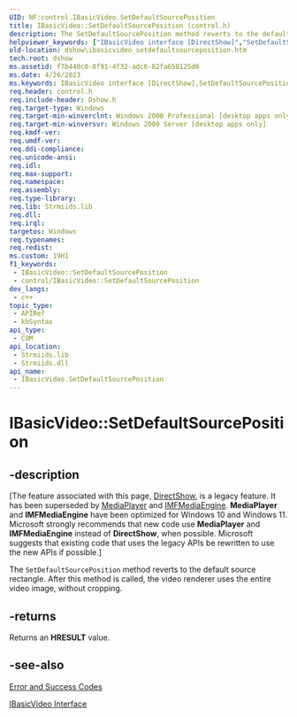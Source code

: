 ```yaml
---
UID: NF:control.IBasicVideo.SetDefaultSourcePosition
title: IBasicVideo::SetDefaultSourcePosition (control.h)
description: The SetDefaultSourcePosition method reverts to the default source rectangle. After this method is called, the video renderer uses the entire video image, without cropping.
helpviewer_keywords: ["IBasicVideo interface [DirectShow]","SetDefaultSourcePosition method","IBasicVideo.SetDefaultSourcePosition","IBasicVideo::SetDefaultSourcePosition","IBasicVideoSetDefaultSourcePosition","SetDefaultSourcePosition","SetDefaultSourcePosition method [DirectShow]","SetDefaultSourcePosition method [DirectShow]","IBasicVideo interface","control/IBasicVideo::SetDefaultSourcePosition","dshow.ibasicvideo_setdefaultsourceposition"]
old-location: dshow\ibasicvideo_setdefaultsourceposition.htm
tech.root: dshow
ms.assetid: f7b440c0-8f91-4f32-adc6-82fa658125d0
ms.date: 4/26/2023
ms.keywords: IBasicVideo interface [DirectShow],SetDefaultSourcePosition method, IBasicVideo.SetDefaultSourcePosition, IBasicVideo::SetDefaultSourcePosition, IBasicVideoSetDefaultSourcePosition, SetDefaultSourcePosition, SetDefaultSourcePosition method [DirectShow], SetDefaultSourcePosition method [DirectShow],IBasicVideo interface, control/IBasicVideo::SetDefaultSourcePosition, dshow.ibasicvideo_setdefaultsourceposition
req.header: control.h
req.include-header: Dshow.h
req.target-type: Windows
req.target-min-winverclnt: Windows 2000 Professional [desktop apps only]
req.target-min-winversvr: Windows 2000 Server [desktop apps only]
req.kmdf-ver: 
req.umdf-ver: 
req.ddi-compliance: 
req.unicode-ansi: 
req.idl: 
req.max-support: 
req.namespace: 
req.assembly: 
req.type-library: 
req.lib: Strmiids.lib
req.dll: 
req.irql: 
targetos: Windows
req.typenames: 
req.redist: 
ms.custom: 19H1
f1_keywords:
 - IBasicVideo::SetDefaultSourcePosition
 - control/IBasicVideo::SetDefaultSourcePosition
dev_langs:
 - c++
topic_type:
 - APIRef
 - kbSyntax
api_type:
 - COM
api_location:
 - Strmiids.lib
 - Strmiids.dll
api_name:
 - IBasicVideo.SetDefaultSourcePosition
---
```


# IBasicVideo::SetDefaultSourcePosition


## -description

\[The feature associated with this page, [DirectShow](/windows/win32/directshow/directshow), is a legacy feature. It has been superseded by [MediaPlayer](/uwp/api/Windows.Media.Playback.MediaPlayer) and [IMFMediaEngine](/windows/win32/api/mfmediaengine/nn-mfmediaengine-imfmediaengine). **MediaPlayer** and **IMFMediaEngine** have been optimized for Windows 10 and Windows 11. Microsoft strongly recommends that new code use **MediaPlayer** and **IMFMediaEngine** instead of **DirectShow**, when possible. Microsoft suggests that existing code that uses the legacy APIs be rewritten to use the new APIs if possible.\]

The <code>SetDefaultSourcePosition</code> method reverts to the default source rectangle. After this method is called, the video renderer uses the entire video image, without cropping.



## -returns

Returns an <b>HRESULT</b> value.

## -see-also

<a href="/windows/desktop/DirectShow/error-and-success-codes">Error and Success Codes</a>



<a href="/windows/desktop/api/control/nn-control-ibasicvideo">IBasicVideo Interface</a>
